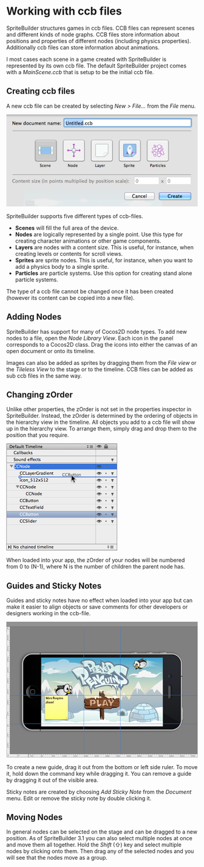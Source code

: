 # Working with ccb files

SpriteBuilder structures games in ccb files. CCB files can represent scenes and different kinds of node graphs. CCB files store information about positions and properties of different nodes (including physics properties). Additionally ccb files can store information about animations.

I most cases each scene in a game created with SpriteBuilder is represented by its own ccb file. The default SpriteBuilder project comes with a *MainScene.ccb* that is setup to be the initial ccb file.

## Creating ccb files
A new ccb file can be created by selecting *New > File...* from the *File* menu.

![image](../_images/editor/create-new-ccb.png)

SpriteBuilder supports five different types of ccb-files.

- **Scenes** will fill the full area of the device.
- **Nodes** are logically represented by a single point. Use this type for creating character animations or other game components.
- **Layers** are nodes with a content size. This is useful, for instance, when creating levels or contents for scroll views.
- **Sprites** are sprite nodes. This is useful, for instance, when you want to add a physics body to a single sprite.
- **Particles** are particle systems. Use this option for creating stand alone particle systems.

The type of a ccb file cannot be changed once it has been created (however its content can be copied into a new file).

## Adding Nodes
SpriteBuilder has support for many of Cocos2D node types. To add new nodes to a file, open the *Node Library View*. Each icon in the panel corresponds to a Cocos2D class. Drag the icons into either the canvas of an open document or onto its timeline.

Images can also be added as sprites by dragging them from the *File view* or the *Tileless View* to the stage or to the timeline. CCB files can be added as sub ccb files in the same way.

## Changing zOrder
Unlike other properties, the zOrder is not set in the properties inspector in SpriteBuilder. Instead, the zOrder is determined by the ordering of objects in the hierarchy view in the timeline. All objects you add to a ccb file will show up in the hierarchy view. To arrange them, simply drag and drop them to the position that you require.

![image](../_images/editor/timeline-reorder-nodes.png)

When loaded into your app, the zOrder of your nodes will be numbered from 0 to (N-1), where N is the number of children the parent node has. 

## Guides and Sticky Notes
Guides and sticky notes have no effect when loaded into your app but can make it easier to align objects or save comments for other developers or designers working in the ccb-file.

![image](../_images/editor/sticky-notes.png)

To create a new guide, drag it out from the bottom or left side ruler. To move it, hold down the command key while dragging it. You can remove a guide by dragging it out of the visible area.

Sticky notes are created by choosing *Add Sticky Note* from the *Document* menu. Edit or remove the sticky note by double clicking it.

## Moving Nodes

In general nodes can be selected on the stage and can be dragged to a new position. As of SpriteBuilder 3.1 you can also select multiple nodes at once and move them all together. Hold the *Shift* (⇧) key and select multiple nodes by clicking onto them. Then drag any of the selected nodes and you will see that the nodes move as a group.
